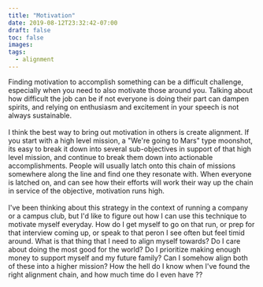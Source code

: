 ```yaml
---
title: "Motivation"
date: 2019-08-12T23:32:42-07:00
draft: false
toc: false
images:
tags: 
  - alignment
---
```


Finding motivation to accomplish something can be a difficult challenge, especially
when you need to also motivate those around you. Talking about how difficult
the job can be if not everyone is doing their part can dampen spirits, and relying on
enthusiasm and excitement in your speech is not always sustainable.\
\
I think the best way to bring out motivation in others is create alignment.
If you start with a high
level mission, a "We're going to Mars" type moonshot, its easy to break it down 
into several sub-objectives in support of that high level mission, and continue
to break them down into actionable accomplishments. People will usually latch onto this chain of missions somewhere
along the line and find one they resonate with. When everyone is latched on, and can see how 
their efforts will work their way up the chain in service of the objective, motivation runs high.\
\
I've been thinking about this strategy in the context of running a company or a campus club,
but I'd like to figure out how I can use this technique to motivate myself everyday. How
do I get myself to go on that run, or prep for that interview coming up, or speak to that peron I see often
but feel timid around. What is that thing that I need to align myself towards? Do I care
about doing the most good for the world? Do I prioritize making enough money to support myself
and my future family? Can I somehow align both of these into a higher mission? How the hell
do I know when I've found the right alignment chain, and how much time do I even have ??
